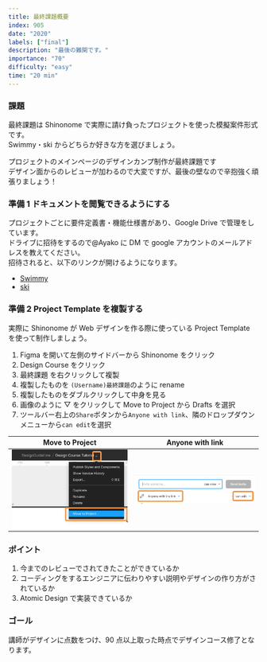 ```yaml
---
title: 最終課題概要
index: 905
date: "2020"
labels: ["final"]
description: "最後の難関です。"
importance: "70"
difficulty: "easy"
time: "20 min"
---
```


### 課題

最終課題は Shinonome で実際に請け負ったプロジェクトを使った模擬案件形式です。  
Swimmy・ski からどちらか好きな方を選びましょう。

プロジェクトのメインページのデザインカンプ制作が最終課題です  
デザイン面からのレビューが加わるので大変ですが、最後の壁なので辛抱強く頑張りましょう！

### 準備 1 ドキュメントを閲覧できるようにする

プロジェクトごとに要件定義書・機能仕様書があり、Google Drive で管理をしています。  
ドライブに招待をするので@Ayako に DM で google アカウントのメールアドレスを教えてください。  
招待されると、以下のリンクが開けるようになります。

- [Swimmy](https://drive.google.com/drive/folders/1cZRBsXoFe0IwGv44C1Ny-VRJYQpLQjxy)
- [ski](https://drive.google.com/drive/folders/11grJR3yejOCuy4ITBDC8s5d-oYAyOCKT)

### 準備 2 Project Template を複製する

実際に Shinonome が Web デザインを作る際に使っている Project Template を使って制作しましょう。

1. Figma を開いて左側のサイドバーから Shinonome をクリック
2. Design Course をクリック
3. 最終課題 を右クリックして複製
4. 複製したものを `(Username)最終課題`のように rename
5. 複製したものをダブルクリックして中身を見る
6. 画像のように ▽ をクリックして Move to Project から Drafts を選択
7. ツールバー右上の`Share`ボタンから`Anyone with link`、隣のドロップダウンメニューから`can edit`を選択

| Move to Project                                    | Anyone with link                         |
| -------------------------------------------------- | ---------------------------------------- |
| ![Move To Project](../../assets/moveToProject.png) | ![To Review](../../assets/toReview2.png) |

### ポイント

1. 今までのレビューでされてきたことができているか
2. コーディングをするエンジニアに伝わりやすい説明やデザインの作り方がされているか
3. Atomic Design で実装できているか

### ゴール

講師がデザインに点数をつけ、90 点以上取った時点でデザインコース修了となります。
